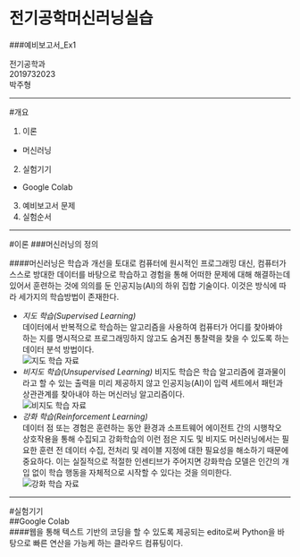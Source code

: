# 전기공학머신러닝실습  
###예비보고서_Ex1
  
전기공학과  
2019732023  
박주형    
  
---
#개요  
1. 이론  
+ 머신러닝
2. 실험기기   
+ Google Colab
3. 예비보고서 문제   
4. 실험순서

---   
#이론
###머신러닝의 정의  
  
####머신러닝은 학습과 개선을 토대로 컴퓨터에 원시적인 프로그래밍 대신, 컴퓨터가 스스로 방대한 데이터를 바탕으로 학습하고 경험을 통해 어떠한 문제에 대해 해결하는데 있어서 훈련하는 것에 의의를 둔 인공지능(AI)의 하위 집합 기술이다. 이것은 방식에 따라 세가지의 학습방법이 존재한다.  

* _지도 학습(Supervised Learning)_   
  데이터에서 반복적으로 학습하는 알고리즘을 사용하여 컴퓨터가 어디를 찾아봐야 하는 지를 명시적으로 프로그래밍하지 않고도 숨겨진 통찰력을 찾을 수 있도록 하는 데이터 분석 방법이다.  
  ![지도 학습 자료](https://www.tibco.com/sites/tibco/files/media_entity/2020-09/supervised-learning-diagram.svg)
* _비지도 학습(Unsupervised Learning)_
  비지도 학습은 학습 알고리즘에 결과물이라고 할 수 있는 출력을 미리 제공하지 않고 인공지능(AI)이 입력 세트에서 패턴과 상관관계를 찾아내야 하는 머신러닝 알고리즘이다.  
  ![비지도 학습 자료](https://encrypted-tbn0.gstatic.com/images?q=tbn:ANd9GcSSensFuFxdjyIo7Qhd4ssEPZPBfnEITanfwrpXXsIilw&s)
* _강화 학습(Reinforcement Learning)_  
  데이터 점 또는 경험은 훈련하는 동안 환경과 소프트웨어 에이전트 간의 시행착오 상호작용을 통해 수집되고 강화학습의 이런 점은 지도 및 비지도 머신러닝에서는 필요한 훈련 전 데이터 수집, 전처리 및 레이블 지정에 대한 필요성을 해소하기 때문에 중요하다. 이는 실질적으로 적절한 인센티브가 주어지면 강화학습 모델은 인간의 개입 없이 학습 행동을 자체적으로 시작할 수 있다는 것을 의미한다.   
![강화 학습 자료](https://kr.mathworks.com/discovery/reinforcement-learning/_jcr_content/mainParsys3/discoverysubsection/mainParsys/image.adapt.full.medium.png/1675723392074.png)
---   
#실험기기   
##Google Colab   
####웹을 통해 텍스트 기반의 코딩을 할 수 있도록 제공되는 edito로써 Python을 바탕으로 빠른 연산을 가능케 하는 클라우드 컴퓨팅이다.   
